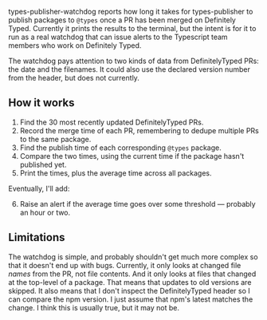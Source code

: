 types-publisher-watchdog reports how long it takes for types-publisher
to publish packages to `@types` once a PR has been merged on
Definitely Typed. Currently it prints the results to the terminal, but
the intent is for it to run as a real watchdog that can issue alerts
to the Typescript team members who work on Definitely Typed.

The watchdog pays attention to two kinds of data from DefinitelyTyped
PRs: the date and the filenames. It could also use the declared
version number from the header, but does not currently.

## How it works

1. Find the 30 most recently updated DefinitelyTyped PRs.
2. Record the merge time of each PR, remembering to dedupe multiple
   PRs to the same package.
3. Find the publish time of each corresponding `@types` package.
4. Compare the two times, using the current time if the package hasn't
   published yet.
5. Print the times, plus the average time across all packages.

Eventually, I'll add:

6. Raise an alert if the average time goes over some threshold &mdash;
probably an hour or two.

## Limitations

The watchdog is simple, and probably shouldn't get much more complex
so that it doesn't end up with bugs. Currently, it only looks at
changed file *names* from the PR, not file contents. And it only looks
at files that changed at the top-level of a package. That means that
updates to old versions are skipped. It also means that I don't
inspect the DefinitelyTyped header so I can compare the npm version. I
just assume that npm's latest matches the change. I think this is
usually true, but it may not be.


